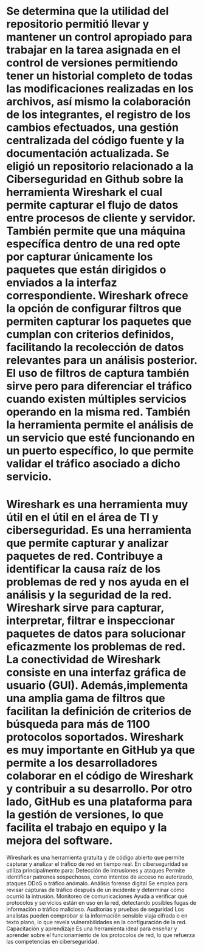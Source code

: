 Se determina que la utilidad del repositorio permitió llevar y mantener un control apropiado 
para trabajar en la tarea asignada en el control de versiones permitiendo tener un historial
completo de todas las modificaciones realizadas en los archivos, así mismo la colaboración de los 
integrantes, el registro de los cambios efectuados, una gestión centralizada del código fuente y 
la documentación actualizada. Se eligió un repositorio relacionado a la Ciberseguridad en Github
sobre la herramienta Wireshark el cual permite capturar el flujo de datos entre procesos de cliente
y servidor. También permite que una máquina específica dentro de una red opte por capturar únicamente 
los paquetes que están dirigidos o enviados a la interfaz correspondiente. Wireshark ofrece la opción de configurar filtros que permiten capturar los paquetes que cumplan con criterios definidos, facilitando la recolección de datos relevantes para un análisis posterior. El uso de filtros de captura también sirve pero para diferenciar el tráfico cuando existen múltiples servicios operando en la misma red. También la herramienta permite el análisis de un servicio que esté funcionando en un puerto específico, lo que permite validar el tráfico asociado a dicho servicio.
=======
Wireshark es una herramienta muy útil en el útil en el área de TI y ciberseguridad. Es una herramienta que permite capturar y analizar paquetes de red. Contribuye a identificar la causa raíz de los problemas de red y nos ayuda en el análisis y la seguridad de la red. Wireshark sirve para capturar, interpretar, filtrar e inspeccionar paquetes de datos para  solucionar eficazmente los problemas de red. La conectividad de Wireshark consiste en una interfaz gráfica de usuario (GUI). Además,implementa una amplia gama de filtros que facilitan la definición de criterios de búsqueda para más de 1100 protocolos soportados.
Wireshark es muy importante en GitHub ya que permite a los desarrolladores colaborar en el código de Wireshark y contribuir a su desarrollo. Por otro lado, GitHub es  una plataforma para la gestión de versiones, lo que facilita el trabajo en equipo y la mejora del software. 
=======
Wireshark es una herramienta gratuita y de código abierto que permite capturar y analizar el tráfico de red en tiempo real. En ciberseguridad se utiliza principalmente para:
Detección de intrusiones y ataques
Permite identificar patrones sospechosos, como intentos de acceso no autorizado, ataques DDoS o tráfico anómalo.
Análisis forense digital
Se emplea para revisar capturas de tráfico después de un incidente y determinar cómo ocurrió la intrusión.
Monitoreo de comunicaciones
Ayuda a verificar qué protocolos y servicios están en uso en la red, detectando posibles fugas de información o tráfico malicioso.
Auditorías y pruebas de seguridad
Los analistas pueden comprobar si la información sensible viaja cifrada o en texto plano, lo que revela vulnerabilidades en la configuración de la red.
Capacitación y aprendizaje
Es una herramienta ideal para enseñar y aprender sobre el funcionamiento de los protocolos de red, lo que refuerza las competencias en ciberseguridad.
